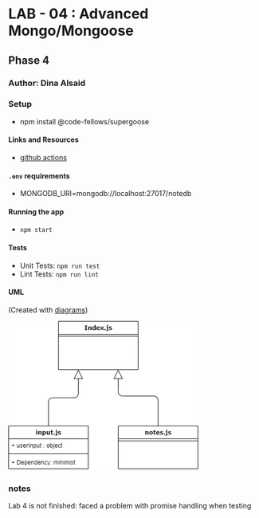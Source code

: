 # LAB - 04 : Advanced Mongo/Mongoose

## Phase 4

### Author: Dina Alsaid

### Setup

- npm install @code-fellows/supergoose

#### Links and Resources

- [github actions](https://github.com/dinaAlsaid/notes/actions)

#### `.env` requirements

- MONGODB_URI=mongodb://localhost:27017/notedb

#### Running the app

- `npm start`

#### Tests

- Unit Tests: `npm run test`
- Lint Tests: `npm run lint`

#### UML

(Created with [diagrams](https://app.diagrams.net/))

![UML Diagram](UML.png)

### notes 

Lab 4 is not finished: faced a problem with promise handling when testing